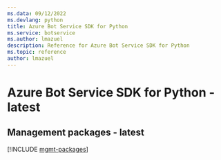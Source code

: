```yaml
---
ms.data: 09/12/2022
ms.devlang: python
title: Azure Bot Service SDK for Python
ms.service: botservice
ms.author: lmazuel
description: Reference for Azure Bot Service SDK for Python
ms.topic: reference
author: lmazuel
---
```

# Azure Bot Service SDK for Python - latest

## Management packages - latest
[!INCLUDE [mgmt-packages](bot-service-mgmt-index.md)]
